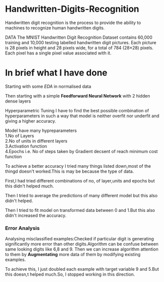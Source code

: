 # Handwritten-Digits-Recognition
Handwritten digit recognition is the process to provide the ability to machines to recognize human handwritten digits.

DATA
The MNIST Handwritten Digit Recognition Dataset contains 60,000 training and 10,000 testing labelled handwritten digit pictures. Each picture is 28 pixels in height and 28 pixels wide, for a total of 784 (28×28) pixels. Each pixel has a single pixel value associated with it.

# In brief what I have done
Starting with some *EDA* in normalised data

Then starting with a simple **Feedforward Neural Network** with 2 hidden dense layers

Hyperparametric Tuning
I have to find the best possible combination of hyperparameters in such a way that model is neither overfit nor underfit and giving a higher accuracy.

Model have many hypreparameters  
1.No of Layers  
2.No of units in different layers  
3.Activation function  
4.Epochs i.e. No of steps taken by Gradient decsent of reach minimum cost function

To achieve a better accuracy I tried many things listed down,most of the thingd doesn't worked.This is may be because the type of data.

First,I had tried different combinations of no, of layer,units and epochs but this didn't helped much.

Then I tried to average the predictions of many different model but this also didn't helped.

Then I tried to fit model on transformed data between 0 and 1.But this also didn't increased the accuracy.

### Error Analysis
Analysing misclassified examples:Checked if particular digit is generating significantly more error than other digits.Algorithm can be confuse between same looking digits like 6,8 and 9. Then we can increase algorithm attention to them by **Augmentating** more data of them by modifying existing examples.

To achieve this, I just doubled each example with target variable 9 and 5.But this doesn,t helped much.So, I stopped working in this direction.
